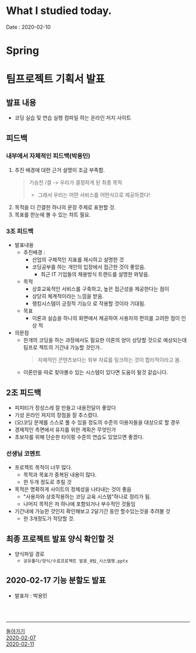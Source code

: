 # What I studied today.
Date : 2020-02-10

# Spring

# 팀프로젝트 기획서 발표 
## 발표 내용 
- 코딩 실습 및 연습 실행 컴파일 하는 온라인 저지 사이트  
## 피드백
### 내부에서 자체적인 피드백(박용민)
1. 추진 배경에 대한 근거 설명이 조금 부족함. 
    > 기승전 /결 -> 우리가 결정하게 된 최종 목적
    > - 그래서 우리는 어떤 서비스를 어떤식으로 제공하겠다!
2. 목적을 더 간결한 하나의 문장 주제로 표현할 것. 
3. 목표를 한눈에 볼 수 있는 챠트 필요.

### 3조 피드백
- 발표내용
    - 추진배경 : 
        - 산업의 구체적인 지표를 제시하고 설명한 것 
        - 코딩공부를 하는 개인의 입장에서 접근한 것이 좋았음.
            - 최근 IT 기업들의 채용방식 트랜드를 설명한 와닿음.
    - 목적     
        - 상호교육적인 서비스를 구축하고, 높은 접근성을 제공한다는 점이
        - 상당히 체계적이라는 느낌을 받음.
        - 랭킹시스템이 긍정적 기능으 로 작용할 것이라 기대됨.
     - 목표
        - 이론과 실습을 하나의 화면에서 제공하여 사용자의 편의를 고려한 점이 인상 적
- 의문점
    - 한개의 코딩을 하는 과정에서도 필요한 이론의 양이 상당할 것으로 예상되는데 팀프로 젝트의 기간내 가능할 것인가..
        > 자체적인 콘텐츠보다는 외부 자료를 링크하는 것이 합리적이라고 봄.
    - 이론만을 따로 찾아볼수 있는 시스템이 있다면 도움이 될것 같습니다.
## 2조 피드백
- 피피티가 정성스레 잘 만들고 내용전달이 좋았다
- 기성 온라인 져지의 장점을 잘 추스렸다.     
- (오)코딩 문제를 스스로 풀 수 있을 정도의 수준의 이용자들을 대상으로 할 경우 
- 경제적인 측면에서 유지를 위한 계획은 무엇인가
- 초보자를 위해 단순한 타이핑 수준의 연습도 있었으면 좋겠다.

### 선생님 코멘트
- 프로젝트 목적이 너무 많다. 
    - 목적과 목표가 중복된 내용이 많다.
    - 한 두개 정도로 추릴 것
- 목적은 명확하게 사이트의 정체성을 나타내는 것이 좋음
    - "사용자와 상호작용하는 코딩 교육 시스템"하나로 정리가 됨.
    - 나머지 목적은 저 하나에 포함되거나 부수적인 것들임
- 기간내에 가능한 것인지 확인해보고 2달기간 동안 할수있는것을 추려볼 것
    - 한 3개정도가 적당할 것.
## 최종 프로젝트 발표 양식 확인할 것
- 양식파일 경로 
    - `공유폴더/양식/수료프로젝트 발표_0팀_시스템명.pptx`
## 2020-02-17 기능 분할도 발표
- 발표자 : 박용민
  


<br><br><hr>

[돌아가기](../README.md)  
[2020-02-07](whatIStudied_200207.md)  
[2020-02-11](whatIStudied_200211.md)  














